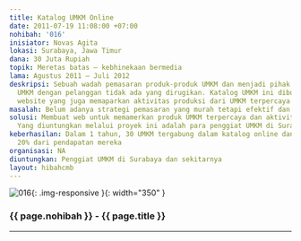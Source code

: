 ```yaml
---
title: Katalog UMKM Online
date: 2011-07-19 11:08:00 +07:00
nohibah: '016'
inisiator: Novas Agita
lokasi: Surabaya, Jawa Timur
dana: 30 Juta Rupiah
topik: Meretas batas – kebhinekaan bermedia
lama: Agustus 2011 – Juli 2012
deskripsi: Sebuah wadah pemasaran produk-produk UMKM dan menjadi pihak ketiga sehingga
  UMKM dengan pelanggan tidak ada yang dirugikan. Katalog UMKM ini dibuat dalam bentuk
  website yang juga memaparkan aktivitas produksi dari UMKM terpercaya
masalah: Belum adanya strategi pemasaran yang murah tetapi efektif dan efisien
solusi: Membuat web untuk memamerkan produk UMKM terpercaya dan aktivitas produksinya.
  Yang diuntungkan melalui proyek ini adalah para penggiat UMKM di Surabaya dan sekitarnya
keberhasilan: Dalam 1 tahun, 30 UMKM tergabung dalam katalog online dan adanya kenaikan
  20% dari pendapatan mereka
organisasi: NA
diuntungkan: Penggiat UMKM di Surabaya dan sekitarnya
layout: hibahcmb
---
```


![016](/static/img/hibahcmb/016.png){: .img-responsive }{: width="350" }

### {{ page.nohibah }} - {{ page.title }}

---
